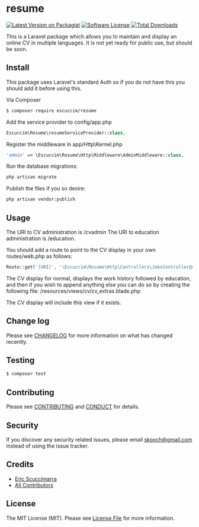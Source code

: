 # resume

[![Latest Version on Packagist][ico-version]][link-packagist]
[![Software License][ico-license]](LICENSE.md)
[![Total Downloads][ico-downloads]][link-downloads]

This is a Laravel package which allows you to maintain and display an online CV in multiple languages. It is not yet ready for public use, but should be soon.

## Install
This package uses Laravel's standard Auth so if you do not have this you should add it before using this.

Via Composer

``` bash
$ composer require escuccim/resume
```

Add the service provider to config/app.php
```php
Escuccim\Resume\resumeServiceProvider::class,
```

Register the middleware in app/Http\Kernel.php
```php
'admin' => \Escuccim\Resume\Http\Middleware\AdminMiddleware::class,
```

Run the database migrations:
```bash
php artisan migrate
```

Publish the files if you so desire:
```bash
php artisan vendor:publish
```

## Usage
The URI to CV administration is /cvadmin
The URI to education administration is /education.

You should add a route to point to the CV display in your own routes/web.php as follows:
```php
Route::get('[URI]', '\Escuccim\Resume\Http\Controllers\JobsController@cv');
```

The CV display for normal, displays the work history followed by education, and then if you wish to append anything else you can do so by creating the following file:
/resources/views/cv/cv_extras.blade.php

The CV display will include this view if it exists.

## Change log

Please see [CHANGELOG](CHANGELOG.md) for more information on what has changed recently.

## Testing

``` bash
$ composer test
```

## Contributing

Please see [CONTRIBUTING](CONTRIBUTING.md) and [CONDUCT](CONDUCT.md) for details.

## Security

If you discover any security related issues, please email skooch@gmail.com instead of using the issue tracker.

## Credits

- [Eric Scuccimarra][link-author]
- [All Contributors][link-contributors]

## License

The MIT License (MIT). Please see [License File](LICENSE.md) for more information.

[ico-version]: https://img.shields.io/packagist/v/escuccim/resume.svg?style=flat-square
[ico-license]: https://img.shields.io/badge/license-MIT-brightgreen.svg?style=flat-square
[ico-travis]: https://img.shields.io/travis/escuccim/resume/master.svg?style=flat-square
[ico-scrutinizer]: https://img.shields.io/scrutinizer/coverage/g/escuccim/resume.svg?style=flat-square
[ico-code-quality]: https://img.shields.io/scrutinizer/g/escuccim/resume.svg?style=flat-square
[ico-downloads]: https://img.shields.io/packagist/dt/escuccim/resume.svg?style=flat-square

[link-packagist]: https://packagist.org/packages/escuccim/resume
[link-travis]: https://travis-ci.org/escuccim/resume
[link-scrutinizer]: https://scrutinizer-ci.com/g/escuccim/resume/code-structure
[link-code-quality]: https://scrutinizer-ci.com/g/escuccim/resume
[link-downloads]: https://packagist.org/packages/escuccim/resume
[link-author]: https://github.com/escuccim
[link-contributors]: ../../contributors
